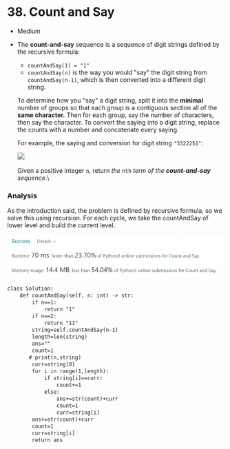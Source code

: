 # 38. Count and Say

* Medium
*   The **count-and-say** sequence is a sequence of digit strings defined by the recursive formula:

    * `countAndSay(1) = "1"`
    * `countAndSay(n)` is the way you would "say" the digit string from `countAndSay(n-1)`, which is then converted into a different digit string.

    To determine how you "say" a digit string, split it into the **minimal** number of groups so that each group is a contiguous section all of the **same character.** Then for each group, say the number of characters, then say the character. To convert the saying into a digit string, replace the counts with a number and concatenate every saying.

    For example, the saying and conversion for digit string `"3322251"`:

    ![](https://assets.leetcode.com/uploads/2020/10/23/countandsay.jpg)

    Given a positive integer `n`, return _the_ `nth` _term of the **count-and-say** sequence_.\


### Analysis

As the introduction said, the problem is defined by recursive formula, so we solve this using recursion. For each cycle, we take the countAndSay of lower level and build the current level.&#x20;

![](<../.gitbook/assets/image (19).png>)

```
class Solution:
    def countAndSay(self, n: int) -> str:    
        if n==1:
            return "1"
        if n==2:
            return "11"
        string=self.countAndSay(n-1)
        length=len(string)
        ans=""
        count=1
       # print(n,string)
        curr=string[0]
        for i in range(1,length):
            if string[i]==curr:
                count+=1
            else:
                ans+=str(count)+curr
                count=1
                curr=string[i]
        ans+=str(count)+curr
        count=1
        curr=string[i]
        return ans
```
